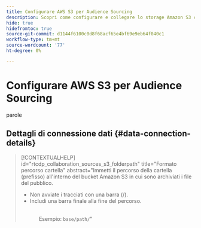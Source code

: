 ```yaml
---
title: Configurare AWS S3 per Audience Sourcing
description: Scopri come configurare e collegare lo storage Amazon S3 come origine dati self-service per acquisire i dati sul pubblico in Real-Time CDP Collaboration.
hide: true
hidefromtoc: true
source-git-commit: d1144f6100c0d8f68acf65e4bf69e9eb64f040c1
workflow-type: tm+mt
source-wordcount: '77'
ht-degree: 0%

---
```


# Configurare AWS S3 per Audience Sourcing

parole

## Dettagli di connessione dati {#data-connection-details}

>[!CONTEXTUALHELP]
>id="rtcdp_collaboration_sources_s3_folderpath"
>title="Formato percorso cartella"
>abstract="Immetti il percorso della cartella (prefisso) all&#39;interno del bucket Amazon S3 in cui sono archiviati i file del pubblico.<br><ul><li>Non avviate i tracciati con una barra (/).</li><li>Includi una barra finale alla fine del percorso.</li><ul><br>Esempio: `base/path/`"
